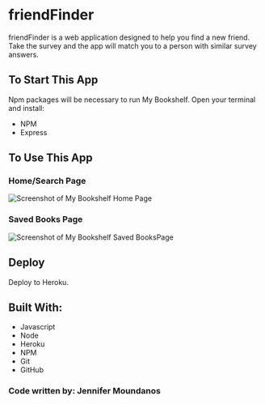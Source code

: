 # friendFinder

friendFinder is a web application designed to help you find a new friend. Take the survey and the app will match you to a person with similar survey answers.

## To Start This App
Npm packages will be necessary to run My Bookshelf. Open your terminal and install:
* NPM
* Express

## To Use This App
### Home/Search Page
![Screenshot of My Bookshelf Home Page](client/public/searchPage.png)

### Saved Books Page
![Screenshot of My Bookshelf Saved BooksPage](client/public/savedPage.png)

## Deploy
Deploy to Heroku. 

## Built With:
* Javascript
* Node
* Heroku
* NPM
* Git
* GitHub


### Code written by: Jennifer Moundanos
